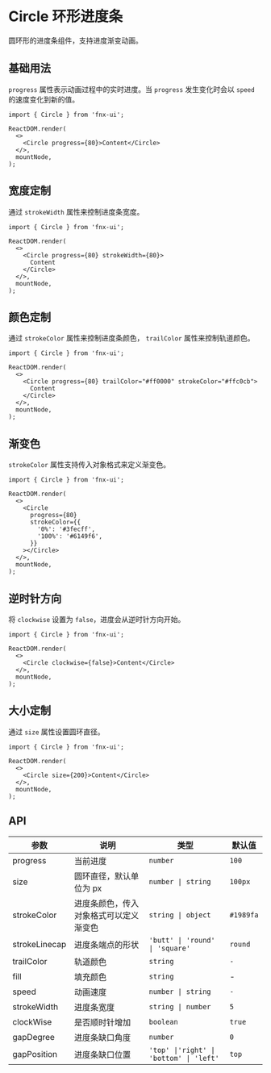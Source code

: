 # Circle 环形进度条

圆环形的进度条组件，支持进度渐变动画。

## 基础用法

`progress` 属性表示动画过程中的实时进度。当 `progress` 发生变化时会以 `speed` 的速度变化到新的值。

```tsx | pure
import { Circle } from 'fnx-ui';

ReactDOM.render(
  <>
    <Circle progress={80}>Content</Circle>
  </>,
  mountNode,
);
```

## 宽度定制

通过 `strokeWidth` 属性来控制进度条宽度。

```tsx | pure
import { Circle } from 'fnx-ui';

ReactDOM.render(
  <>
    <Circle progress={80} strokeWidth={80}>
      Content
    </Circle>
  </>,
  mountNode,
);
```

## 颜色定制

通过 `strokeColor` 属性来控制进度条颜色， `trailColor` 属性来控制轨道颜色。

```tsx | pure
import { Circle } from 'fnx-ui';

ReactDOM.render(
  <>
    <Circle progress={80} trailColor="#ff0000" strokeColor="#ffc0cb">
      Content
    </Circle>
  </>,
  mountNode,
);
```

## 渐变色

`strokeColor` 属性支持传入对象格式来定义渐变色。

```tsx | pure
import { Circle } from 'fnx-ui';

ReactDOM.render(
  <>
    <Circle
      progress={80}
      strokeColor={{
        '0%': '#3fecff',
        '100%': '#6149f6',
      }}
    ></Circle>
  </>,
  mountNode,
);
```

## 逆时针方向

将 `clockwise` 设置为 `false`，进度会从逆时针方向开始。

```tsx | pure
import { Circle } from 'fnx-ui';

ReactDOM.render(
  <>
    <Circle clockwise={false}>Content</Circle>
  </>,
  mountNode,
);
```

## 大小定制

通过 `size` 属性设置圆环直径。

```tsx | pure
import { Circle } from 'fnx-ui';

ReactDOM.render(
  <>
    <Circle size={200}>Content</Circle>
  </>,
  mountNode,
);
```

## API

| 参数          | 说明                                   | 类型                                    | 默认值    |
| ------------- | -------------------------------------- | --------------------------------------- | --------- |
| progress      | 当前进度                               | `number`                                | `100`     |
| size          | 圆环直径，默认单位为 px                | `number \| string`                      | `100px`   |
| strokeColor   | 进度条颜色，传入对象格式可以定义渐变色 | `string \| object`                      | `#1989fa` |
| strokeLinecap | 进度条端点的形状                       | `'butt' \| 'round' \| 'square'`         | `round`   |
| trailColor    | 轨道颜色                               | `string`                                | `-`       |
| fill          | 填充颜色                               | `string`                                | -         |
| speed         | 动画速度                               | `number \| string`                      | `-`       |
| strokeWidth   | 进度条宽度                             | `string \| number`                      | `5`       |
| clockWise     | 是否顺时针增加                         | `boolean`                               | `true`    |
| gapDegree     | 进度条缺口角度                         | `number`                                | `0`       |
| gapPosition   | 进度条缺口位置                         | `'top' \|'right' \| 'bottom' \| 'left'` | `top`     |
